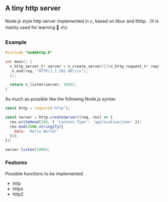 ## A tiny http server
Node.js style http server implemented in c, based on libuv and llhttp.（It is mainly used for learning 📖 ✍️）

### Example
```c
#include "nodehttp.h"

int main() {
  n_http_server_t* server = n_create_server([](n_http_request_t* req) {
   n_end(req, "HTTP/1.1 201 OK\r\n"); 
  });

  return n_listen(server, 3000);
}
```
As much as possible like the following Node.js syntax
```js
const http = require('http');

const server = http.createServer((req, res) => {
  res.writeHead(200, { 'Content-Type': 'application/json' });
  res.end(JSON.stringify({
    data: 'Hello World!'
  }));
});

server.listen(3000);
```

### Features
Possible functions to be implemented
* http
* https
* http2